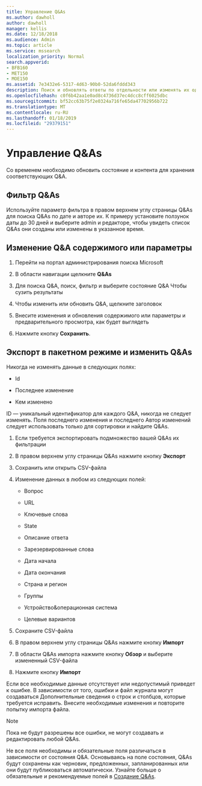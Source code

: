 ```yaml
---
title: Управление Q&As
ms.author: dawholl
author: dawholl
manager: kellis
ms.date: 12/18/2018
ms.audience: Admin
ms.topic: article
ms.service: mssearch
localization_priority: Normal
search.appverid:
- BFB160
- MET150
- MOE150
ms.assetid: 7e3432e6-5317-4d63-90b0-52da6fddd343
description: Поиск и обновлять ответы по отдельности или изменять их одновременно с помощью доступных средств Microsoft Search
ms.openlocfilehash: c0f6b42aa1e0ad8c4736d37ec4dcc8cff6025dbc
ms.sourcegitcommit: bf52cc63b75f2e0324a716fe65da47702956b722
ms.translationtype: MT
ms.contentlocale: ru-RU
ms.lasthandoff: 01/18/2019
ms.locfileid: "29379151"
---
```

# <a name="manage-qas"></a>Управление Q&As

Со временем необходимо обновить состояние и контента для хранения соответствующих Q&A.
  
## <a name="filter-qas"></a>Фильтр Q&As

Используйте параметр фильтра в правом верхнем углу страницы Q&As для поиска Q&As по дате и авторе их. К примеру установите ползунок даты до 30 дней и выберите admin и редакторе, чтобы увидеть список Q&As они созданы или изменены в указанное время.
  
## <a name="change-qa-content-or-settings"></a>Изменение Q&A содержимого или параметры

1. Перейти на портал администрирования поиска Microsoft
    
2. В области навигации щелкните **Q&As**
    
3. Для поиска Q&A, поиск, фильтр и выберите состояние Q&A Чтобы сузить результаты
    
4. Чтобы изменить или обновить Q&A, щелкните заголовок
    
5. Внесите изменения и обновления содержимого или параметры и предварительного просмотра, как будет выглядеть
    
6. Нажмите кнопку **Сохранить**.
    
## <a name="bulk-export-and-edit-qas"></a>Экспорт в пакетном режиме и изменить Q&As

Никогда не изменять данные в следующих полях:
  
- Id
    
- Последнее изменение
    
- Кем изменено
    
ID — уникальный идентификатор для каждого Q&A, никогда не следует изменять. Поля последнего изменения и последнего Автор изменений следует использовать только для сортировки и найдите Q&As.
  
1. Если требуется экспортировать подмножество вашей Q&As их фильтрации
    
2. В правом верхнем углу страницы Q&As нажмите кнопку **Экспорт**
    
3. Сохранить или открыть CSV-файла
    
4. Изменение данных в любом из следующих полей:
    
   - Вопрос
    
   - URL
      
   - Ключевые слова
    
   - State
    
   - Описание ответа
    
   - Зарезервированные слова
    
   - Дата начала
    
   - Дата окончания
    
   - Страна и регион
    
   - Группы
    
   - Устройство&amp;операционная система
    
   - Целевые вариантов
    
5. Сохраните CSV-файла
    
6. В правом верхнем углу страницы Q&As нажмите кнопку **Импорт**
    
7. В области Q&As импорта нажмите кнопку **Обзор** и выберите измененный CSV-файла 
    
8. Нажмите кнопку **Импорт**
    
Если все необходимые данные отсутствует или недопустимый приведет к ошибке. В зависимости от того, ошибки и файл журнала могут создаваться Дополнительные сведения о строк и столбцов, которые требуется исправить. Внесите необходимые изменения и повторите попытку импорта файла.
  
> [!NOTE]
> Пока не будут разрешены все ошибки, не могут создавать и редактировать любой Q&As. 
  
Не все поля необходимы и обязательные поля различаться в зависимости от состояния Q&A. Основываясь на поле состояния, Q&As будут сохранены как черновик, предложенных, запланированных или они будут публиковаться автоматически. Узнайте больше о обязательные и рекомендуемые полей в [Создание Q&As](create-qas.md).

  

